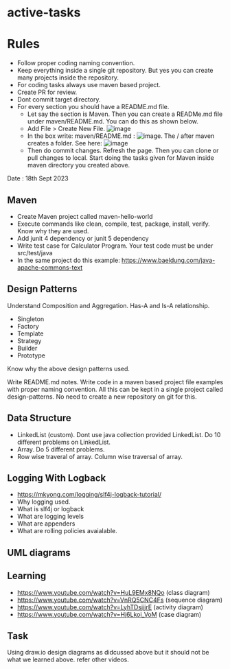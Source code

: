 # active-tasks


# Rules
- Follow proper coding naming convention. 
- Keep everything inside a single git repository. But yes you can create many projects inside the repository.
- For coding tasks always use maven based project.
- Create PR for review.
- Dont commit target directory.
- For every section you should have a README.md file.
  - Let say the section is Maven. Then you can create a READMe.md file under maven/README.md. You can do this
  as shown below.
  - Add File > Create New File. ![image](https://github.com/one-note/active-tasks/assets/17001948/4e67b907-33e0-41e0-9c14-28fc21cf6865)
  - In the box write: maven/README.md : ![image](https://github.com/one-note/active-tasks/assets/17001948/97bc962d-cc66-49c9-a3bd-cf12546dae43). The / after maven
    creates a folder. See here: ![image](https://github.com/one-note/active-tasks/assets/17001948/291c96cd-0c91-44d0-902e-477b5526480d)
  - Then do commit changes. Refresh the page. Then you can clone or pull changes to local. Start doing the tasks given for Maven inside maven directory you created
    above.


Date : 18th Sept 2023

## Maven

- Create Maven project called maven-hello-world
- Execute commands like clean, compile, test, package, install, verify. Know why they are used.
- Add junit 4 dependency or junit 5 dependency
- Write test case for Calculator Program. Your test code must be under src/test/java
- In the same project do this example: https://www.baeldung.com/java-apache-commons-text


## Design Patterns

Understand Composition and Aggregation. Has-A and Is-A relationship.

- Singleton
- Factory
- Template
- Strategy
- Builder
- Prototype

Know why the above design patterns used.

Write README.md notes. Write code in a maven based project file examples with proper naming convention. All this can be kept in a single project called
design-patterns. No need to create a new repository on git for this.

## Data Structure
- LinkedList (custom). Dont use java collection provided LinkedList. Do 10 different problems on LinkedList.
- Array. Do 5 different problems.
- Row wise traveral of array. Column wise traversal of array.
  
## Logging With Logback

- https://mkyong.com/logging/slf4j-logback-tutorial/
- Why logging used.
- What is slf4j or logback
- What are logging levels
- What are appenders
- What are rolling policies avaialable.
  
## UML diagrams

Learning
---

- https://www.youtube.com/watch?v=HuL9EMx8NQo (class diagram)
- https://www.youtube.com/watch?v=VnRQ5CNC4Fs (sequence diagram)
- https://www.youtube.com/watch?v=LyhTDsjjjrE (activity diagram)
- https://www.youtube.com/watch?v=Hj6Lkoi_VoM (case diagram)

Task
---

Using draw.io design diagrams as didcussed above but it should not be what we learned above. refer other videos.
